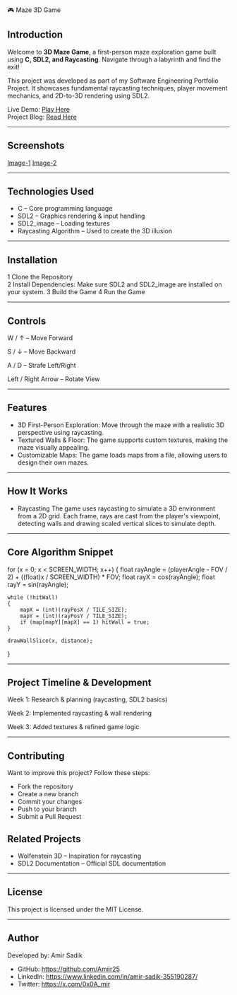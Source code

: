 🎮 Maze 3D Game  

## Introduction  
Welcome to **3D Maze Game**, a first-person maze exploration game built using **C, SDL2, and Raycasting**. Navigate through a labyrinth and find the exit!  

This project was developed as part of my Software Engineering Portfolio Project. It showcases fundamental raycasting techniques, player movement mechanics, and 2D-to-3D rendering using SDL2.  

Live Demo: [Play Here](#)  
Project Blog: [Read Here](#)  

---

## Screenshots
 
[Image-1](https://github.com/user-attachments/assets/627aae5f-e72c-413b-8887-d2ba0edec914) 
[Image-2](https://github.com/user-attachments/assets/6a42a370-9bb1-451a-8f1d-3ecd1b483547)

---

## Technologies Used

- C – Core programming language  
- SDL2 – Graphics rendering & input handling  
- SDL2_image – Loading textures  
- Raycasting Algorithm – Used to create the 3D illusion  

---

## Installation  

1️ Clone the Repository  
2️ Install Dependencies: Make sure SDL2 and SDL2_image are installed on your system.
3️ Build the Game
4️ Run the Game

---

## Controls

W / ↑ – Move Forward

S / ↓ – Move Backward

A / D – Strafe Left/Right

Left / Right Arrow – Rotate View

---

## Features
- 3D First-Person Exploration: Move through the maze with a realistic 3D perspective using raycasting.
- Textured Walls & Floor: The game supports custom textures, making the maze visually appealing.
- Customizable Maps: The game loads maps from a file, allowing users to design their own mazes.

---

## How It Works
- Raycasting
The game uses raycasting to simulate a 3D environment from a 2D grid. Each frame, rays are cast from the player's viewpoint, detecting walls and drawing scaled vertical slices to simulate depth.

---

## Core Algorithm Snippet
for (x = 0; x < SCREEN_WIDTH; x++)
{
    float rayAngle = (playerAngle - FOV / 2) + ((float)x / SCREEN_WIDTH) * FOV;
    float rayX = cos(rayAngle);
    float rayY = sin(rayAngle);
    
    while (!hitWall)
    {
        mapX = (int)(rayPosX / TILE_SIZE);
        mapY = (int)(rayPosY / TILE_SIZE);
        if (map[mapY][mapX] == 1) hitWall = true;
    }
    
    drawWallSlice(x, distance);
}

---

## Project Timeline & Development
Week 1: Research & planning (raycasting, SDL2 basics)

Week 2: Implemented raycasting & wall rendering

Week 3: Added textures & refined game logic

---

## Contributing
Want to improve this project? Follow these steps:
- Fork the repository
- Create a new branch
- Commit your changes
- Push to your branch
- Submit a Pull Request

## Related Projects
- Wolfenstein 3D – Inspiration for raycasting
- SDL2 Documentation – Official SDL documentation

---

## License
This project is licensed under the MIT License.

---

## Author
Developed by: Amir Sadik
- GitHub: https://github.com/Amiir25
- LinkedIn: https://www.linkedin.com/in/amir-sadik-355190287/
- Twitter: https://x.com/0x0A_mir
